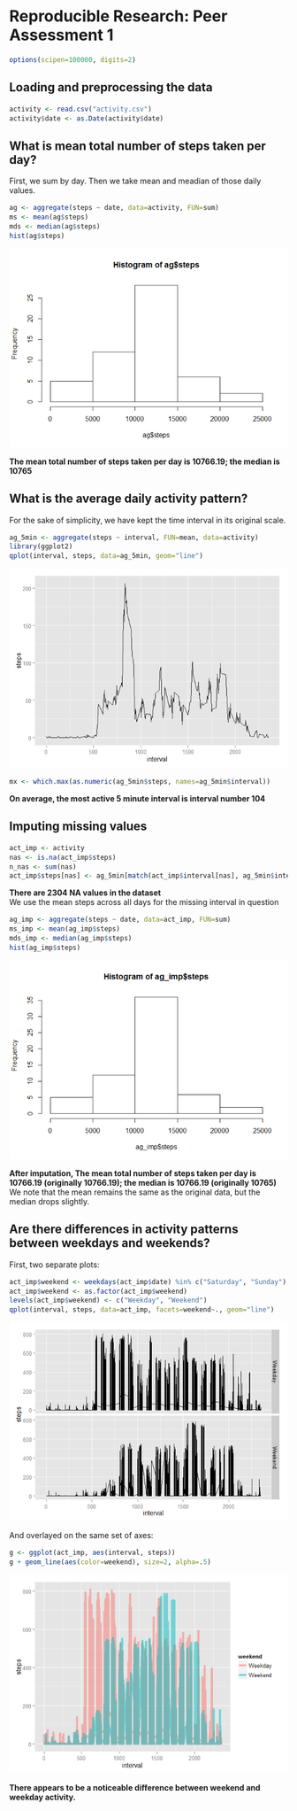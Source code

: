 # Reproducible Research: Peer Assessment 1


```r
options(scipen=100000, digits=2)
```


## Loading and preprocessing the data

```r
activity <- read.csv("activity.csv")
activity$date <- as.Date(activity$date)
```


## What is mean total number of steps taken per day?
First, we sum by day.
Then we take mean and meadian of those daily values.  

```r
ag <- aggregate(steps ~ date, data=activity, FUN=sum)
ms <- mean(ag$steps)
mds <- median(ag$steps)
hist(ag$steps)
```

![plot of chunk meantotalsteps](./PA1_template_files/figure-html/meantotalsteps.png) 

**The mean total number of steps taken per day is 10766.19; the median is 10765**


## What is the average daily activity pattern?
For the sake of simplicity, we have kept the time interval in its original scale.

```r
ag_5min <- aggregate(steps ~ interval, FUN=mean, data=activity)
library(ggplot2)
qplot(interval, steps, data=ag_5min, geom="line")
```

![plot of chunk avgdaily](./PA1_template_files/figure-html/avgdaily.png) 

```r
mx <- which.max(as.numeric(ag_5min$steps, names=ag_5min$interval))
```

**On average, the most active 5 minute interval is interval number 104**



## Imputing missing values

```r
act_imp <- activity
nas <- is.na(act_imp$steps)
n_nas <- sum(nas)
act_imp$steps[nas] <- ag_5min[match(act_imp$interval[nas], ag_5min$interval),"steps"]
```

**There are 2304 NA values in the dataset**  
We use the mean steps across all days for the missing interval in question


```r
ag_imp <- aggregate(steps ~ date, data=act_imp, FUN=sum)
ms_imp <- mean(ag_imp$steps)
mds_imp <- median(ag_imp$steps)
hist(ag_imp$steps)
```

![plot of chunk impute2](./PA1_template_files/figure-html/impute2.png) 

**After imputation, The mean total number of steps taken per day is 10766.19 (originally 10766.19); the median is 10766.19 (originally 10765)**  
We note that the mean remains the same as the original data, but the median drops slightly.


## Are there differences in activity patterns between weekdays and weekends?
First, two separate plots:

```r
act_imp$weekend <- weekdays(act_imp$date) %in% c("Saturday", "Sunday")
act_imp$weekend <- as.factor(act_imp$weekend)
levels(act_imp$weekend) <- c("Weekday", "Weekend")
qplot(interval, steps, data=act_imp, facets=weekend~., geom="line")
```

![plot of chunk weekend1](./PA1_template_files/figure-html/weekend1.png) 
  
And overlayed on the same set of axes:

```r
g <- ggplot(act_imp, aes(interval, steps))
g + geom_line(aes(color=weekend), size=2, alpha=.5)
```

![plot of chunk weekend2](./PA1_template_files/figure-html/weekend2.png) 

**There appears to be a noticeable difference between weekend and weekday activity.**
